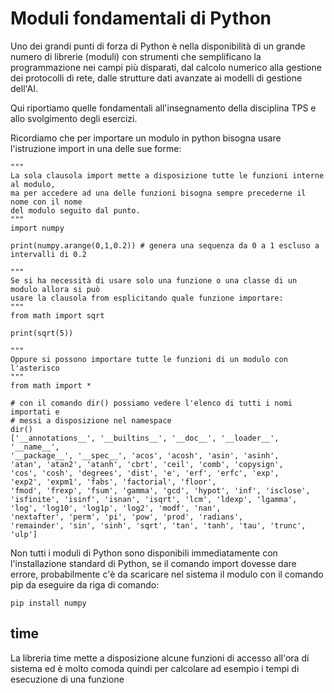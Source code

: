 # Moduli fondamentali di Python #

Uno dei grandi punti di forza di Python è nella disponibilità di un grande numero di librerie (moduli) con strumenti che semplificano la programmazione nei campi più disparati, dal calcolo numerico alla gestione dei protocolli di rete, dalle strutture dati avanzate ai modelli di gestione dell'AI.

Qui riportiamo quelle fondamentali all'insegnamento della disciplina TPS e allo svolgimento degli esercizi.

Ricordiamo che per importare un modulo in python bisogna usare l'istruzione import in una delle sue forme:

    """
    La sola clausola import mette a disposizione tutte le funzioni interne al modulo,
    ma per accedere ad una delle funzioni bisogna sempre precederne il nome con il nome
    del modulo seguito dal punto.
    """
    import numpy 
    
    print(numpy.arange(0,1,0.2)) # genera una sequenza da 0 a 1 escluso a intervalli di 0.2
    
    """
    Se si ha necessità di usare solo una funzione o una classe di un modulo allora si può
    usare la clausola from esplicitando quale funzione importare:
    """
    from math import sqrt
    
    print(sqrt(5))
    
    """
    Oppure si possono importare tutte le funzioni di un modulo con l'asterisco
    """
    from math import *
    
    # con il comando dir() possiamo vedere l'elenco di tutti i nomi importati e
    # messi a disposizione nel namespace
    dir()
    ['__annotations__', '__builtins__', '__doc__', '__loader__', '__name__', 
    '__package__', '__spec__', 'acos', 'acosh', 'asin', 'asinh', 
    'atan', 'atan2', 'atanh', 'cbrt', 'ceil', 'comb', 'copysign', 
    'cos', 'cosh', 'degrees', 'dist', 'e', 'erf', 'erfc', 'exp', 
    'exp2', 'expm1', 'fabs', 'factorial', 'floor', 
    'fmod', 'frexp', 'fsum', 'gamma', 'gcd', 'hypot', 'inf', 'isclose', 
    'isfinite', 'isinf', 'isnan', 'isqrt', 'lcm', 'ldexp', 'lgamma', 
    'log', 'log10', 'log1p', 'log2', 'modf', 'nan', 
    'nextafter', 'perm', 'pi', 'pow', 'prod', 'radians', 
    'remainder', 'sin', 'sinh', 'sqrt', 'tan', 'tanh', 'tau', 'trunc', 'ulp']
    
Non tutti i moduli di Python sono disponibili immediatamente con l'installazione standard di Python, se il comando import dovesse dare errore, probabilmente c'è da scaricare nel sistema il modulo con il comando pip da eseguire da riga di comando:

    pip install numpy

## time ##

La libreria time mette a disposizione alcune funzioni di accesso all'ora di sistema ed è molto comoda quindi per calcolare ad esempio i tempi di esecuzione di una funzione
